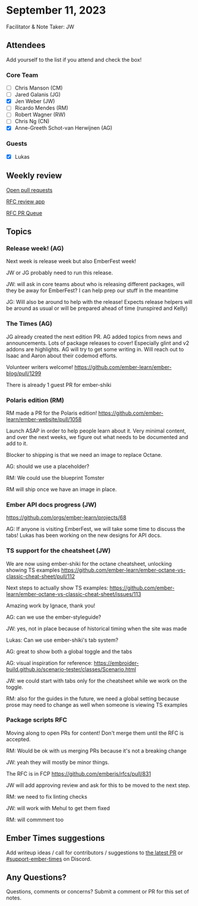 # September 11, 2023

Facilitator & Note Taker: JW

## Attendees

Add yourself to the list if you attend and check the box!

### Core Team

- [ ] Chris Manson (CM)
- [ ] Jared Galanis (JG)
- [X] Jen Weber (JW)
- [ ] Ricardo Mendes (RM)
- [ ] Robert Wagner (RW)
- [ ] Chris Ng (CN)
- [X] Anne-Greeth Schot-van Herwijnen (AG)

### Guests

- [X] Lukas

## Weekly review

[Open pull requests](https://help-wanted.emberjs.com/pull-requests)

[RFC review app](https://rfcs.emberjs.com/)

[RFC PR Queue](https://github.com/emberjs/rfcs/pulls)

## Topics

### Release week! (AG)

Next week is release week but also EmberFest week!

JW or JG probably need to run this release.

JW: will ask in core teams about who is releasing different packages, will they
be away for EmberFest? I can help prep our stuff in the meantime

JG: Will also be around to help with the release! Expects release helpers will
be around as usual or will be prepared ahead of time (runspired and Kelly)

### The Times (AG)

JG already created the next edition PR. AG added topics from news and
announcements. Lots of package releases to cover! Especially glint and v2
addons are highlights. AG will try to get some writing in. Will reach out
to Isaac and Aaron about their codemod efforts.

Volunteer writers welcome! https://github.com/ember-learn/ember-blog/pull/1299

There is already 1 guest PR for ember-shiki

### Polaris edition (RM)

RM made a PR for the Polaris edition! 
https://github.com/ember-learn/ember-website/pull/1058

Launch ASAP in order to help people learn about it. Very minimal content,
and over the next weeks, we figure out what needs to be documented and 
add to it.

Blocker to shipping is that we need an image to replace Octane.

AG: should we use a placeholder?

RM: We could use the blueprint Tomster

RM will ship once we have an image in place.

### Ember API docs progress (JW)

https://github.com/orgs/ember-learn/projects/68

AG: If anyone is visiting EmberFest, we will take some time to discuss the
tabs! Lukas has been working on the new designs for API docs.

### TS support for the cheatsheet (JW)

We are now using ember-shiki for the octane cheatsheet, unlocking showing
TS examples https://github.com/ember-learn/ember-octane-vs-classic-cheat-sheet/pull/112

Next steps to actually show TS examples:
https://github.com/ember-learn/ember-octane-vs-classic-cheat-sheet/issues/113

Amazing work by Ignace, thank you!

AG: can we use the ember-styleguide?

JW: yes, not in place because of historical timing when the site was made

Lukas: Can we use ember-shiki's tab system?

AG: great to show both a global toggle and the tabs

AG: visual inspiration for reference: 
https://embroider-build.github.io/scenario-tester/classes/Scenario.html

JW: we could start with tabs only for the cheatsheet while we work on the
toggle.

RM: also for the guides in the future, we need a global setting because
prose may need to change as well when someone is viewing TS examples


### Package scripts RFC

Moving along to open PRs for content! Don't merge them until the RFC is accepted.

RM: Would be ok with us merging PRs because it's not a breaking change

JW: yeah they will mostly be minor things.

The RFC is in FCP https://github.com/emberjs/rfcs/pull/831

JW will add approving review and ask for this to be moved to the next step.

RM: we need to fix linting checks

JW: will work with Mehul to get them fixed

RM: will commment too

<!-- If you would like to add a topic to the agenda please add a suggestion to the PR using the following format: -->
<!-- ### Your topic (INITIALS, expected duration in minutes) -->

## Ember Times suggestions

Add writeup ideas / call for contributors / suggestions to [the latest PR](https://github.com/ember-learn/ember-blog/pulls?q=is%3Aopen+is%3Apr+label%3A%22%F0%9F%97%9E+embertimes%22%20or%20#support-ember-times) or [#support-ember-times](https://discordapp.com/channels/480462759797063690/485450546887786506) on Discord.

## Any Questions?

Questions, comments or concerns? Submit a comment or PR for this set of notes.
